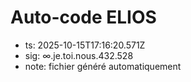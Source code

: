 # Auto-code ELIOS
- ts: 2025-10-15T17:16:20.571Z
- sig: ∞.je.toi.nous.432.528
- note: fichier généré automatiquement